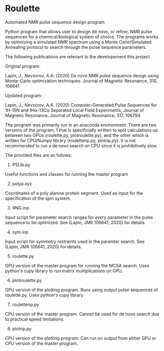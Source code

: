 # Roulette
Automated NMR pulse sequence design program

Python program that allows user to design de novo, or refine, NMR pulse sequences for a chemical/biological system of choice. The programs works
by optimizing a simulated NMR spectrum using a Monte Carlo/Simulated Annealing protocol to search through the pulse sequence parameters.

The following publications are relevant to the developement this project

Original program:

Lapin, J., Nevzorov, A.A. (2020) De novo NMR pulse sequence design using Monte-Carlo optimization techniques. Journal of Magnetic Resonance, 310, 106641

Updated program:

Lapin, J., Nevzorov, A.A. (2020) Computer-Generated Pulse Sequences for 1H-15N and 1Hα-13Cα Separated Local Field Experiments, Journal of Magnetic Resonance, Journal of Magnetic Resonance, 317, 106794

The program was primarily run in an anaconda environment. There are two versions of the program, 1 that is specificially written to split calculations
up between two GPUs (roulette.py, plotroulette.py), and the other which is written for CPU/Numpy library (roulettenp.py, plotnp.py). It is not recommended 
to run a de novo search on CPU since it is prohibitively slow.

The provided files are as follows:

1. PSLib.py

Useful functions and classes for running the master program

2. polya.xyz

Coordinates of a poly alanine protein segment. Used as input for the specification of the spin system.

3. RNG.inp

Input script for parameter search ranges for every parameter in the pulse sequence to be optimized. See (Lapin, JMR 106641, 2020) for details.

4. sym.inp

Input script for symmetry restraints used in the paramter search. See (Lapin, JMR 106641, 2020) for details.

5. roulette.py

GPU version of the master program for running the MCSA search. Uses python's cupy library to run matrix multiplications on GPU.

6. plotroulette.py

GPU version of the plotting program. Runs using output pulse sequences of roulette.py. Uses python's cupy library. 

7. roulettenp.py

CPU version of the master program. Cannot be used for de novo search due to practical speed limitations.

8. plotnp.py

CPU version of the plotting program. Can run on output from either GPU or CPU version of the master program.
